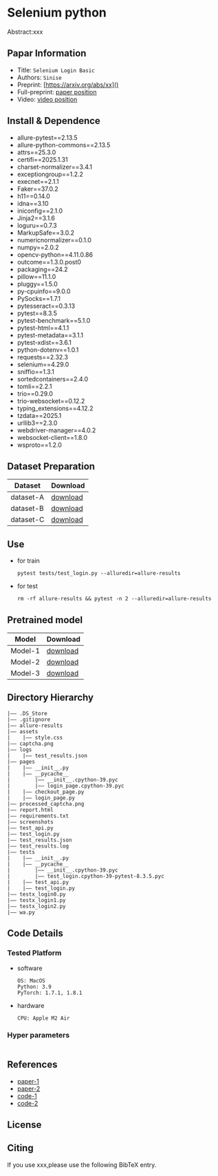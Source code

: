 Selenium python
===
Abstract:xxx
## Papar Information
- Title:  `Selenium Login Basic`
- Authors:  `Sinise`
- Preprint: [https://arxiv.org/abs/xx]()
- Full-preprint: [paper position]()
- Video: [video position]()

## Install & Dependence
- allure-pytest==2.13.5
- allure-python-commons==2.13.5
- attrs==25.3.0
- certifi==2025.1.31
- charset-normalizer==3.4.1
- exceptiongroup==1.2.2
- execnet==2.1.1
- Faker==37.0.2
- h11==0.14.0
- idna==3.10
- iniconfig==2.1.0
- Jinja2==3.1.6
- loguru==0.7.3
- MarkupSafe==3.0.2
- numericnormalizer==0.1.0
- numpy==2.0.2
- opencv-python==4.11.0.86
- outcome==1.3.0.post0
- packaging==24.2
- pillow==11.1.0
- pluggy==1.5.0
- py-cpuinfo==9.0.0
- PySocks==1.7.1
- pytesseract==0.3.13
- pytest==8.3.5
- pytest-benchmark==5.1.0
- pytest-html==4.1.1
- pytest-metadata==3.1.1
- pytest-xdist==3.6.1
- python-dotenv==1.0.1
- requests==2.32.3
- selenium==4.29.0
- sniffio==1.3.1
- sortedcontainers==2.4.0
- tomli==2.2.1
- trio==0.29.0
- trio-websocket==0.12.2
- typing_extensions==4.12.2
- tzdata==2025.1
- urllib3==2.3.0
- webdriver-manager==4.0.2
- websocket-client==1.8.0
- wsproto==1.2.0


## Dataset Preparation
| Dataset | Download |
| ---     | ---   |
| dataset-A | [download]() |
| dataset-B | [download]() |
| dataset-C | [download]() |

## Use
- for train
  ```
  pytest tests/test_login.py --alluredir=allure-results
  ```
- for test
  ```
  rm -rf allure-results && pytest -n 2 --alluredir=allure-results
  ```
## Pretrained model
| Model | Download |
| ---     | ---   |
| Model-1 | [download]() |
| Model-2 | [download]() |
| Model-3 | [download]() |


## Directory Hierarchy
```
|—— .DS_Store
|—— .gitignore
|—— allure-results
|—— assets
|    |—— style.css
|—— captcha.png
|—— logs
|    |—— test_results.json
|—— pages
|    |—— __init__.py
|    |—— __pycache__
|        |—— __init__.cpython-39.pyc
|        |—— login_page.cpython-39.pyc
|    |—— checkout_page.py
|    |—— login_page.py
|—— processed_captcha.png
|—— report.html
|—— requirements.txt
|—— screenshots
|—— test_api.py
|—— test_login.py
|—— test_results.json
|—— test_results.log
|—— tests
|    |—— __init__.py
|    |—— __pycache__
|        |—— __init__.cpython-39.pyc
|        |—— test_login.cpython-39-pytest-8.3.5.pyc
|    |—— test_api.py
|    |—— test_login.py
|—— testx_login0.py
|—— testx_login1.py
|—— testx_login2.py
|—— wa.py
```
## Code Details
### Tested Platform
- software
  ```
  OS: MacOS
  Python: 3.9
  PyTorch: 1.7.1, 1.8.1
  ```
- hardware
  ```
  CPU: Apple M2 Air
  ```
### Hyper parameters
```
```
## References
- [paper-1]()
- [paper-2]()
- [code-1](https://github.com)
- [code-2](https://github.com)
  
## License

## Citing
If you use xxx,please use the following BibTeX entry.
```
```
